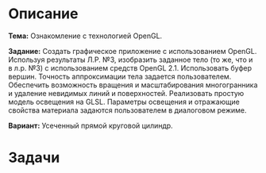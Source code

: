 # Описание

**Тема:** Ознакомление с технологией OpenGL.

**Задание:** Создать графическое приложение с использованием OpenGL. Используя результаты Л.Р. №3, изобразить
заданное тело (то же, что и в л.р. №3) с использованием средств OpenGL 2.1. Использовать буфер вершин. Точность
аппроксимации тела задается пользователем. Обеспечить возможность вращения и масштабирования многогранника
и удаление невидимых линий и поверхностей. Реализовать простую модель освещения на GLSL.
Параметры освещения и отражающие свойства материала задаются пользователем в диалоговом режиме.

**Вариант:** Усеченный прямой круговой цилиндр.

# Задачи
